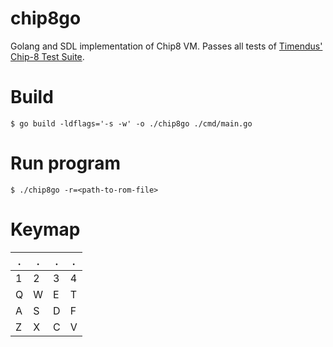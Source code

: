 # chip8go
Golang and SDL implementation of Chip8 VM. Passes all tests of [Timendus' Chip-8 Test Suite](https://github.com/Timendus/chip8-test-suite).

# Build
```shell
$ go build -ldflags='-s -w' -o ./chip8go ./cmd/main.go
```

# Run program
```shell
$ ./chip8go -r=<path-to-rom-file>
```

# Keymap
. | . | . | .
--- | --- | --- | ---
1 | 2 | 3 | 4
Q | W | E | T
A | S | D | F
Z | X | C | V
